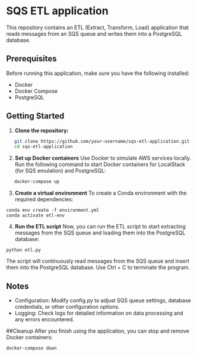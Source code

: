 
# SQS ETL application

This repository contains an ETL (Extract, Transform, Load) application that reads messages from an SQS queue and writes them into a PostgreSQL database.

## Prerequisites
Before running this application, make sure you have the following installed:

- Docker
- Docker Compose
- PostgreSQL

## Getting Started
1. **Clone the repository:**
```bash
   git clone https://github.com/your-username/sqs-etl-application.git
   cd sqs-etl-application
```
2. **Set up Docker containers**
Use Docker to simulate AWS services locally. Run the following command to start Docker containers for LocalStack (for SQS emulation) and PostgreSQL:
```bash
   docker-compose up
```
3. **Create a virtual environment**
To create a Conda environment with the required dependencies:
```
conda env create -f environment.yml
conda activate etl-env
```
4. **Run the ETL script**
Now, you can run the ETL script to start extracting messages from the SQS queue and loading them into the PostgreSQL database:
```
python etl.py
```
The script will continuously read messages from the SQS queue and insert them into the PostgreSQL database. Use Ctrl + C to terminate the program.

## Notes
 - Configuration: Modify config.py to adjust SQS queue settings, database credentials, or other configuration options.
 - Logging: Check logs for detailed information on data processing and any errors encountered.

 ##Cleanup
 After you finish using the application, you can stop and remove Docker containers:
 ```
 docker-compose down
 ```